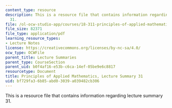 ```yaml
---
content_type: resource
description: This is a resource file that contains information regarding lecture summary
  31.
file: /ol-ocw-studio-app/courses/18-311-principles-of-applied-mathematics-spring-2014/bf729fa36b85abd03039a039482cb306_MIT18_311S14_Lecture31.pdf
file_size: 82371
file_type: application/pdf
learning_resource_types:
- Lecture Notes
license: https://creativecommons.org/licenses/by-nc-sa/4.0/
ocw_type: OCWFile
parent_title: Lecture Summaries
parent_type: CourseSection
parent_uid: b0f4af16-e53b-c6ca-14ef-05be9e6c8817
resourcetype: Document
title: Principles of Applied Mathematics, Lecture Summary 31
uid: bf729fa3-6b85-abd0-3039-a039482cb306
---
```

This is a resource file that contains information regarding lecture summary 31.